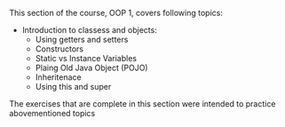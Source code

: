 This section of the course, OOP 1, covers following topics:
  * Introduction to classess and objects:
    * Using getters and setters
    * Constructors
    * Static vs Instance Variables
    * Plaing Old Java Object (POJO)
    * Inheritenace
    * Using this and super

The exercises that are complete in this section were intended to practice abovementioned topics
